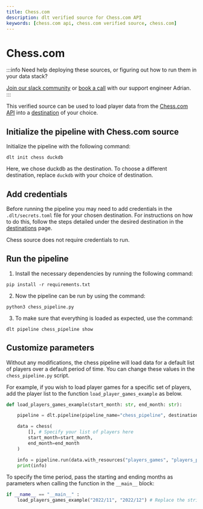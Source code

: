 ```yaml
---
title: Chess.com
description: dlt verified source for Chess.com API
keywords: [chess.com api, chess.com verified source, chess.com]
---
```


# Chess.com

:::info
Need help deploying these sources, or figuring out how to run them in your data stack?

[Join our slack community](https://dlthub-community.slack.com/join/shared_invite/zt-1slox199h-HAE7EQoXmstkP_bTqal65g) or [book a call](https://calendar.app.google/kiLhuMsWKpZUpfho6) with our support engineer Adrian.
:::



This verified source can be used to load player data from the [Chess.com API](https://www.chess.com/news/view/published-data-api) into a [destination](../destinations) of your choice.

## Initialize the pipeline with Chess.com source

Initialize the pipeline with the following command:
```
dlt init chess duckdb
```
Here, we chose duckdb as the destination. To choose a different destination, replace `duckdb` with your choice of destination.

## Add credentials

Before running the pipeline you may need to add credentials in the `.dlt/secrets.toml` file for your chosen destination. For instructions on how to do this, follow the steps detailed under the desired destination in the [destinations](../destinations/) page.

Chess source does not require credentials to run.

## Run the pipeline

1. Install the necessary dependencies by running the following command:
```
pip install -r requirements.txt
```
2. Now the pipeline can be run by using the command:
```
python3 chess_pipeline.py
```
3. To make sure that everything is loaded as expected, use the command:
```
dlt pipeline chess_pipeline show
```

## Customize parameters

Without any modifications, the chess pipeline will load data for a default list of players over a default period of time. You can change these values in the `chess_pipeline.py` script.

For example, if you wish to load player games for a specific set of players, add the player list to the function `load_player_games_example` as below.
```python
def load_players_games_example(start_month: str, end_month: str):

    pipeline = dlt.pipeline(pipeline_name="chess_pipeline", destination='duckdb', dataset_name="chess_players_games_data")

    data = chess(
        [], # Specify your list of players here
        start_month=start_month,
        end_month=end_month
    )

    info = pipeline.run(data.with_resources("players_games", "players_profiles"))
    print(info)
```
To specify the time period, pass the starting and ending months as parameters when calling the function in the `__main__` block:
```python
if __name__ == "__main__" :
    load_players_games_example("2022/11", "2022/12") # Replace the strings "2022/11" and "2022/12" with different months in the "YYYY/MM" format
```